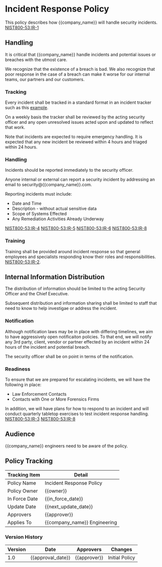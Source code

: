 # Incident Response Policy

This policy describes how {{company_name}} will handle security incidents.
[NIST800-53:IR-1](https://nvd.nist.gov/800-53/Rev4/control/IR-1)

## Handling

It is critical that {{company_name}} handle incidents and potential issues or breaches with the utmost care.

We recognize that the existence of a breach is bad.  We also recognize that poor response in the case of a breach can make it worse for our internal teams, our partners and our customers.

### Tracking

Every incident shall be tracked in a standard format in an incident tracker such as this [example](../materials/incident_tracker.csv).

On a weekly basis the tracker shall be reviewed by the acting security officer and any open unresolved issues acted upon and updated to reflect that work.

Note that incidents are expected to require emergency handling.  It is expected that any new incident be reviewed within 4 hours and triaged within 24 hours.

### Handling

Incidents should be reported immediately to the security officer.

Anyone internal or external can report a security incident by addressing an email to security@{{company_name}}.com.

Reporting incidents must include:

* Date and Time
* Description - without actual sensitive data
* Scope of Systems Effected
* Any Remediation Activities Already Underway

[NIST800-53:IR-4](https://nvd.nist.gov/800-53/Rev4/control/IR-4)
[NIST800-53:IR-5](https://nvd.nist.gov/800-53/Rev4/control/IR-5)
[NIST800-53:IR-6](https://nvd.nist.gov/800-53/Rev4/control/IR-6)
[NIST800-53:IR-8](https://nvd.nist.gov/800-53/Rev4/control/IR-8)

### Training

Training shall be provided around incident response so that general employees and specialists responding know their roles and responsibilities. [NIST800-53:IR-2](https://nvd.nist.gov/800-53/Rev4/control/IR-2).

## Internal Information Distribution

The distribution of information should be limited to the acting Security Officer and the Chief Executive.

Subsequent distribution and information sharing shall be limited to staff that need to know to help investigae or address the incident.

### Notification

Although notification laws may be in place with differing timelines, we aim to have aggressively open notificaiton policies.  To that end, we will notify any 3rd party, client, vendor or partner effected by an incident within 24 hours of the incident and potential breach.

The security officer shall be on point in terms of the notification.

### Readiness

To ensure that we are prepared for escalating incidents, we will have the following in place:

* Law Enforcement Contacts
* Contacts with One or More Forensics Firms

In addition, we will have plans for how to respond to an incident and will conduct quarterly tabletop exercises to test incident response handling.  [NIST800-53:IR-3](https://nvd.nist.gov/800-53/Rev4/control/IR-3)
[NIST800-53:IR-8](https://nvd.nist.gov/800-53/Rev4/control/IR-8)

## Audience

{{company_name}} engineers need to be aware of the policy.

## Policy Tracking

| Tracking Item   | Detail |
|-----------------|--------|
| Policy Name     | Incident Response Policy |
| Policy Owner    | {{owner}}  |
| In Force Date   | {{in_force_date}} |
| Update Date     | {{next_update_date}} |
| Approvers       | {{approver}} |
| Applies To      | {{company_name}} Engineering |

### Version History

| Version | Date | Approvers | Changes |
|--|--|--|--|
| 1.0 | {{approval_date}} | {{approver}} | Initial Policy |
